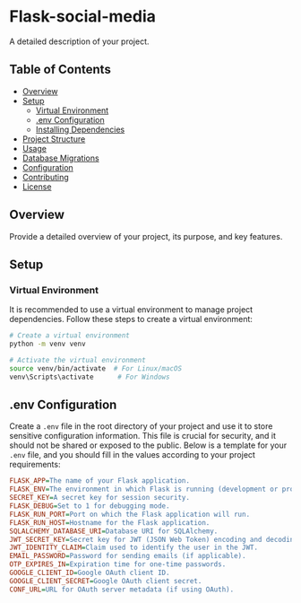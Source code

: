 # Flask-social-media

A detailed description of your project.

## Table of Contents

- [Overview](#overview)
- [Setup](#setup)
  - [Virtual Environment](#virtual-environment)
  - [.env Configuration](#env-configuration)
  - [Installing Dependencies](#installing-dependencies)
- [Project Structure](#project-structure)
- [Usage](#usage)
- [Database Migrations](#database-migrations)
- [Configuration](#configuration)
- [Contributing](#contributing)
- [License](#license)

## Overview

Provide a detailed overview of your project, its purpose, and key features.

## Setup

### Virtual Environment

It is recommended to use a virtual environment to manage project dependencies. Follow these steps to create a virtual environment:

```bash
# Create a virtual environment
python -m venv venv
```
```bash
# Activate the virtual environment
source venv/bin/activate  # For Linux/macOS
venv\Scripts\activate      # For Windows
```

## .env Configuration

Create a `.env` file in the root directory of your project and use it to store sensitive configuration information. This file is crucial for security, and it should not be shared or exposed to the public. Below is a template for your `.env` file, and you should fill in the values according to your project requirements:

```ini
FLASK_APP=The name of your Flask application.
FLASK_ENV=The environment in which Flask is running (development or production).
SECRET_KEY=A secret key for session security.
FLASK_DEBUG=Set to 1 for debugging mode.
FLASK_RUN_PORT=Port on which the Flask application will run.
FLASK_RUN_HOST=Hostname for the Flask application.
SQLALCHEMY_DATABASE_URI=Database URI for SQLAlchemy.
JWT_SECRET_KEY=Secret key for JWT (JSON Web Token) encoding and decoding.
JWT_IDENTITY_CLAIM=Claim used to identify the user in the JWT.
EMAIL_PASSWORD=Password for sending emails (if applicable).
OTP_EXPIRES_IN=Expiration time for one-time passwords.
GOOGLE_CLIENT_ID=Google OAuth client ID.
GOOGLE_CLIENT_SECRET=Google OAuth client secret.
CONF_URL=URL for OAuth server metadata (if using OAuth).
```